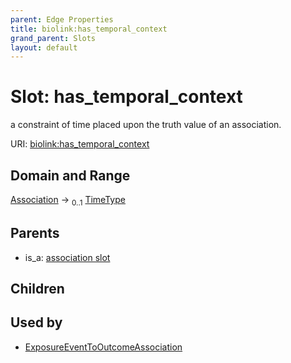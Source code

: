 ```yaml
---
parent: Edge Properties
title: biolink:has_temporal_context
grand_parent: Slots
layout: default
---
```


# Slot: has_temporal_context


a constraint of time placed upon the truth value of an association.

URI: [biolink:has_temporal_context](https://w3id.org/biolink/vocab/has_temporal_context)

## Domain and Range

[Association](Association.md) ->  <sub>0..1</sub> [TimeType](types/TimeType.md)

## Parents

 *  is_a: [association slot](association_slot.md)

## Children


## Used by

 * [ExposureEventToOutcomeAssociation](ExposureEventToOutcomeAssociation.md)
